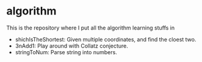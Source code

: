 # algorithm
This is the repository where I put all the algorithm learning stuffs in

* shichIsTheShortest:
    Given multiple coordinates, and find the cloest two.
* 3nAdd1: 
    Play around with Collatz conjecture.
* stringToNum: 
    Parse string into numbers.